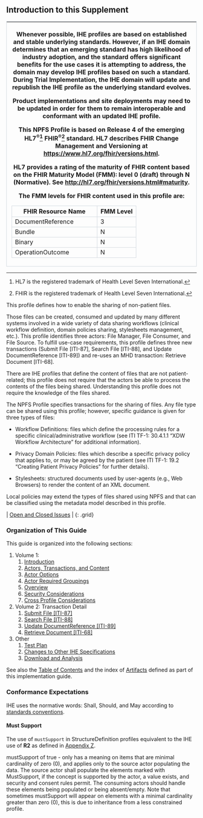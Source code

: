 ##  Introduction to this Supplement

<table style="border:1px solid #d0d7de">
<colgroup>
<col style="width: 100%" />
</colgroup>
<thead>
<tr class="header">
<th style="text-align: center; padding: 6px 13px"><p style="font-weight: bold">Whenever possible, IHE profiles are based on established and
stable underlying standards. However, if an IHE domain determines that
an emerging standard has high likelihood of industry adoption, and the
standard offers significant benefits for the use cases it is attempting
to address, the domain may develop IHE profiles based on such a
standard. During Trial Implementation, the IHE domain will update and
republish the IHE profile as the underlying standard evolves.</p>
<p style="font-weight: bold">Product implementations and site deployments may need to be updated
in order for them to remain interoperable and conformant with an updated
IHE profile.</p>
<p style="font-weight: bold">This NPFS Profile is based on Release 4 of the emerging
HL7<sup>®</sup><a href="#fn1" class="footnote-ref" id="fnref1"
role="doc-noteref"><sup>1</sup></a> FHIR<sup>®</sup><a href="#fn2"
class="footnote-ref" id="fnref2" role="doc-noteref"><sup>2</sup></a>
standard. HL7 describes FHIR Change Management and Versioning at <a
href="https://www.hl7.org/fhir/versions.html">https://www.hl7.org/fhir/versions.html</a>.</p>
<p style="font-weight: bold">HL7 provides a rating of the maturity of FHIR content based on the
FHIR Maturity Model (FMM): level 0 (draft) through N (Normative). See <a
href="http://hl7.org/fhir/versions.html#maturity">http://hl7.org/fhir/versions.html#maturity</a>.</p>
<p style="font-weight: bold">The FMM levels for FHIR content used in this profile are:</p>
<table>
<colgroup>
<col style="width: 68%" />
<col style="width: 31%" />
</colgroup>
<thead>
<tr class="header">
<th style="border:1px solid #d0d7de">FHIR Resource Name</th>
<th style="border:1px solid #d0d7de">FMM Level</th>
</tr>
</thead>
<tbody>
<tr class="odd">
<td style="border:1px solid #d0d7de">DocumentReference</td>
<td style="border:1px solid #d0d7de">3</td>
</tr>
<tr class="even">
<td style="border:1px solid #d0d7de">Bundle</td>
<td style="border:1px solid #d0d7de">N</td>
</tr>
<tr class="odd">
<td style="border:1px solid #d0d7de">Binary</td>
<td style="border:1px solid #d0d7de">N</td>
</tr>
<tr class="even">
<td style="border:1px solid #d0d7de">OperationOutcome</td>
<td style="border:1px solid #d0d7de">N</td>
</tr>
</tbody>
</table></th>
</tr>
</thead>
<tbody>
</tbody>
</table>
<section id="footnotes" class="footnotes footnotes-end-of-document"
role="doc-endnotes">
<hr />
<ol>
<li id="fn1"><p>HL7 is the registered trademark of Health Level Seven
International.<a href="#fnref1" class="footnote-back"
role="doc-backlink">↩︎</a></p></li>
<li id="fn2"><p>FHIR is the registered trademark of Health Level Seven
International.<a href="#fnref2" class="footnote-back"
role="doc-backlink">↩︎</a></p></li>
</ol>
</section>


This profile defines how to enable the sharing of non-patient files.

Those files can be created, consumed and updated by many different
systems involved in a wide variety of data sharing workflows (clinical
workflow definition, domain policies sharing, stylesheets management,
etc.). This profile identifies three actors: File Manager, File
Consumer, and File Source. To fulfill use-case requirements, this
profile defines three new transactions (Submit File \[ITI-87\], Search
File \[ITI-88\], and Update DocumentReference \[ITI-89\]) and re-uses an
MHD transaction: Retrieve Document \[ITI-68\].

There are IHE profiles that define the content of files that are not
patient-related; this profile does not require that the actors be able
to process the contents of the files being shared. Understanding this
profile does not require the knowledge of the files shared.

The NPFS Profile specifies transactions for the sharing of files. Any
file type can be shared using this profile; however, specific guidance
is given for three types of files:

- Workflow Definitions: files which define the processing rules for a
  specific clinical/administrative workflow (see ITI TF-1: 30.4.1.1 “XDW
  Workflow Architecture” for additional information).

- Privacy Domain Policies: files which describe a specific privacy
  policy that applies to, or may be agreed by the patient (see ITI TF-1:
  19.2 “Creating Patient Privacy Policies” for further details).

- Stylesheets: structured documents used by user-agents (e.g., Web
  Browsers) to render the content of an XML document.

Local policies may extend the types of files shared using NPFS and that
can be classified using the metadata model described in this profile.

<div markdown="1" class="stu-note">

| [Open and Closed Issues](issues.html) |
{: .grid}

</div>

### Organization of This Guide
This guide is organized into the following sections:

1. Volume 1:
   1. [Introduction](volume-1.html)
   1. [Actors, Transactions, and Content](volume-1.html#471-npfs-actors-transactions-and-content-modules)
   1. [Actor Options](volume-1.html#472-npfs-actor-options)
   1. [Actor Required Groupings](volume-1.html#473-npfs-required-actor-groupings)
   1. [Overview](volume-1.html#474-npfs-overview)
   1. [Security Considerations](volume-1.html#475-npfs-security-considerations)
   1. [Cross Profile Considerations](volume-1.html#476-npfs-cross-profile-considerations)
2. Volume 2: Transaction Detail
   1. [Submit File \[ITI-87\]](ITI-87.html)
   1. [Search File \[ITI-88\]](ITI-88.html)
   1. [Update DocumentReference \[ITI-89\]](ITI-89.html)
   1. [Retrieve Document [ITI-68]](ITI-68.html)
6. Other
   1. [Test Plan](testplan.html)
   1. [Changes to Other IHE Specifications](other.html)
   1. [Download and Analysis](download.html) 

See also the [Table of Contents](toc.html) and the index of [Artifacts](artifacts.html) defined as part of this implementation guide.

### Conformance Expectations

IHE uses the normative words: Shall, Should, and May according to [standards conventions](https://profiles.ihe.net/GeneralIntro/ch-E.html).

#### Must Support

The use of ```mustSupport``` in StructureDefinition profiles equivalent to the IHE use of **R2** as defined in [Appendix Z](https://profiles.ihe.net/ITI/TF/Volume2/ch-Z.html#z.10-profiling-conventions-for-constraints-on-fhir).

mustSupport of true - only has a meaning on items that are minimal cardinality of zero (0), and applies only to the source actor populating the data. The source actor shall populate the elements marked with MustSupport, if the concept is supported by the actor, a value exists, and security and consent rules permit. 
The consuming actors should handle these elements being populated or being absent/empty. 
Note that sometimes mustSupport will appear on elements with a minimal cardinality greater than zero (0), this is due to inheritance from a less constrained profile.
